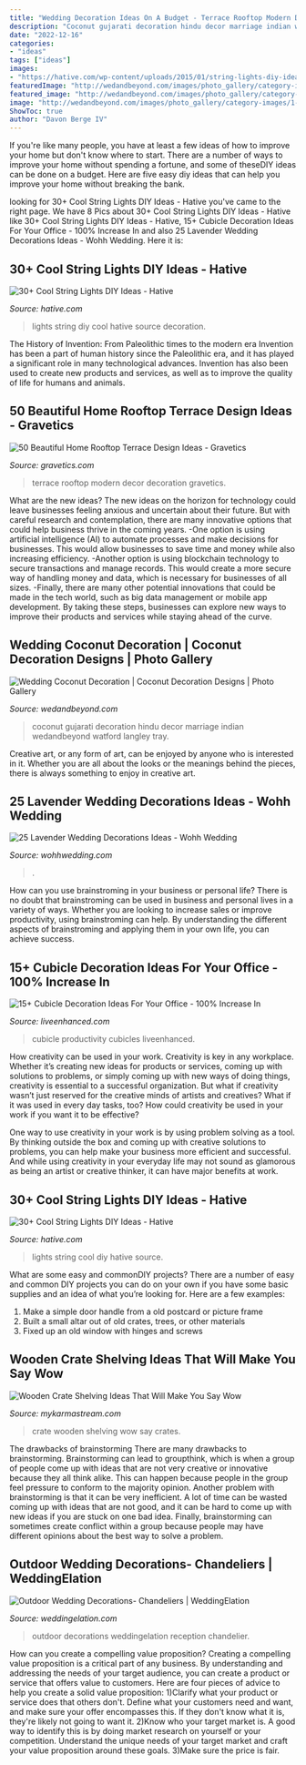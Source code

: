 ```yaml
---
title: "Wedding Decoration Ideas On A Budget - Terrace Rooftop Modern Decor Decoration Gravetics"
description: "Coconut gujarati decoration hindu decor marriage indian wedandbeyond watford langley tray"
date: "2022-12-16"
categories:
- "ideas"
tags: ["ideas"]
images:
- "https://hative.com/wp-content/uploads/2015/01/string-lights-diy-ideas/10-string-lights-diy-ideas.jpg"
featuredImage: "http://wedandbeyond.com/images/photo_gallery/category-images/1-17032603jpg.jpg"
featured_image: "http://wedandbeyond.com/images/photo_gallery/category-images/1-17032603jpg.jpg"
image: "http://wedandbeyond.com/images/photo_gallery/category-images/1-17032603jpg.jpg"
ShowToc: true
author: "Davon Berge IV"
---
```



If you're like many people, you have at least a few ideas of how to improve your home but don't know where to start. There are a number of ways to improve your home without spending a fortune, and some of theseDIY ideas can be done on a budget. Here are five easy diy ideas that can help you improve your home without breaking the bank.

	

		
looking for 30+ Cool String Lights DIY Ideas - Hative you've came to the right page. We have 8 Pics about 30+ Cool String Lights DIY Ideas - Hative like 30+ Cool String Lights DIY Ideas - Hative, 15+ Cubicle Decoration Ideas For Your Office - 100% Increase In and also 25 Lavender Wedding Decorations Ideas - Wohh Wedding. Here it is:
		
    
## 30+ Cool String Lights DIY Ideas - Hative

<img loading=lazy src="https://hative.com/wp-content/uploads/2015/01/string-lights-diy-ideas/10-string-lights-diy-ideas.jpg" onerror="this.onerror=null;this.src='https://tse4.mm.bing.net/th?id=OIP.7dm6TU_SN_LB_juiC8mwRQHaLG&amp;pid=15.1';" alt="30+ Cool String Lights DIY Ideas - Hative">

_Source: hative.com_

>lights string diy cool hative source decoration. 

	

The History of Invention: From Paleolithic times to the modern era
Invention has been a part of human history since the Paleolithic era, and it has played a significant role in many technological advances. Invention has also been used to create new products and services, as well as to improve the quality of life for humans and animals.

    
## 50 Beautiful Home Rooftop Terrace Design Ideas - Gravetics

<img loading=lazy src="https://www.gravetics.com/wp-content/uploads/2016/12/Decorating-ideas-for-innovative-design-modern-terrace.jpg" onerror="this.onerror=null;this.src='https://tse2.mm.bing.net/th?id=OIP.RnuK7uVdNfwSiwTP6L0oOgHaLJ&amp;pid=15.1';" alt="50 Beautiful Home Rooftop Terrace Design Ideas - Gravetics">

_Source: gravetics.com_

>terrace rooftop modern decor decoration gravetics. 

	

What are the new ideas?
The new ideas on the horizon for technology could leave businesses feeling anxious and uncertain about their future. But with careful research and contemplation, there are many innovative options that could help business thrive in the coming years. 
-One option is using artificial intelligence (AI) to automate processes and make decisions for businesses. This would allow businesses to save time and money while also increasing efficiency. 
-Another option is using blockchain technology to secure transactions and manage records. This would create a more secure way of handling money and data, which is necessary for businesses of all sizes. 
-Finally, there are many other potential innovations that could be made in the tech world, such as big data management or mobile app development. By taking these steps, businesses can explore new ways to improve their products and services while staying ahead of the curve.

    
## Wedding Coconut Decoration | Coconut Decoration Designs | Photo Gallery

<img loading=lazy src="http://wedandbeyond.com/images/photo_gallery/category-images/1-17032603jpg.jpg" onerror="this.onerror=null;this.src='https://tse4.mm.bing.net/th?id=OIP._ZKHJyaU6d1fcJX7v02lLQHaLH&amp;pid=15.1';" alt="Wedding Coconut Decoration | Coconut Decoration Designs | Photo Gallery">

_Source: wedandbeyond.com_

>coconut gujarati decoration hindu decor marriage indian wedandbeyond watford langley tray. 

	

Creative art, or any form of art, can be enjoyed by anyone who is interested in it. Whether you are all about the looks or the meanings behind the pieces, there is always something to enjoy in creative art.

    
## 25 Lavender Wedding Decorations Ideas - Wohh Wedding

<img loading=lazy src="https://www.wohhwedding.com/wp-content/uploads/2016/05/Lavender-Wedding-Decorations-Centerpieces.jpg" onerror="this.onerror=null;this.src='https://tse3.mm.bing.net/th?id=OIP.ywLxh79y9gsUatzfl6g4_wHaLI&amp;pid=15.1';" alt="25 Lavender Wedding Decorations Ideas - Wohh Wedding">

_Source: wohhwedding.com_

>. 

	

How can you use brainstroming in your business or personal life?
There is no doubt that brainstroming can be used in business and personal lives in a variety of ways. Whether you are looking to increase sales or improve productivity, using brainstroming can help. By understanding the different aspects of brainstroming and applying them in your own life, you can achieve success.

    
## 15+ Cubicle Decoration Ideas For Your Office - 100% Increase In

<img loading=lazy src="https://www.liveenhanced.com/wp-content/uploads/2018/07/office-cubicle-decoration-ideas-7-768x576.jpg" onerror="this.onerror=null;this.src='https://tse3.mm.bing.net/th?id=OIP.VeMWDrcQzyyr6txehHaZPgHaFj&amp;pid=15.1';" alt="15+ Cubicle Decoration Ideas For Your Office - 100% Increase In">

_Source: liveenhanced.com_

>cubicle productivity cubicles liveenhanced. 

	

How creativity can be used in your work.
Creativity is key in any workplace. Whether it’s creating new ideas for products or services, coming up with solutions to problems, or simply coming up with new ways of doing things, creativity is essential to a successful organization.
But what if creativity wasn’t just reserved for the creative minds of artists and creatives? What if it was used in every day tasks, too? How could creativity be used in your work if you want it to be effective?

One way to use creativity in your work is by using problem solving as a tool. By thinking outside the box and coming up with creative solutions to problems, you can help make your business more efficient and successful. And while using creativity in your everyday life may not sound as glamorous as being an artist or creative thinker, it can have major benefits at work.

    
## 30+ Cool String Lights DIY Ideas - Hative

<img loading=lazy src="https://hative.com/wp-content/uploads/2015/01/string-lights-diy-ideas/3-string-lights-diy-ideas.jpg" onerror="this.onerror=null;this.src='https://tse3.mm.bing.net/th?id=OIP.H1fqa4ryPSqFtqhvEBjTvgHaLH&amp;pid=15.1';" alt="30+ Cool String Lights DIY Ideas - Hative">

_Source: hative.com_

>lights string cool diy hative source. 

	

What are some easy and commonDIY projects?
There are a number of easy and common DIY projects you can do on your own if you have some basic supplies and an idea of what you’re looking for. Here are a few examples:
1. Make a simple door handle from a old postcard or picture frame
2. Built a small altar out of old crates, trees, or other materials
3. Fixed up an old window with hinges and screws

    
## Wooden Crate Shelving Ideas That Will Make You Say Wow

<img loading=lazy src="https://mykarmastream.com/wp-content/uploads/2018/01/wooden-crate-ideas-2.jpg" onerror="this.onerror=null;this.src='https://tse3.mm.bing.net/th?id=OIP.VHybuWyJpo1AuNA7f4B-HgHaJ3&amp;pid=15.1';" alt="Wooden Crate Shelving Ideas That Will Make You Say Wow">

_Source: mykarmastream.com_

>crate wooden shelving wow say crates. 

	

The drawbacks of brainstorming
There are many drawbacks to brainstorming. Brainstorming can lead to groupthink, which is when a group of people come up with ideas that are not very creative or innovative because they all think alike. This can happen because people in the group feel pressure to conform to the majority opinion. Another problem with brainstorming is that it can be very inefficient. A lot of time can be wasted coming up with ideas that are not good, and it can be hard to come up with new ideas if you are stuck on one bad idea. Finally, brainstorming can sometimes create conflict within a group because people may have different opinions about the best way to solve a problem.

    
## Outdoor Wedding Decorations- Chandeliers | WeddingElation

<img loading=lazy src="https://www.weddingelation.com/wp-content/uploads/2012/08/Crystal-chandelier-wedding-121.jpg" onerror="this.onerror=null;this.src='https://tse1.mm.bing.net/th?id=OIP.buMZdyfj-6q_O1JJWXu3WAHaKO&amp;pid=15.1';" alt="Outdoor Wedding Decorations- Chandeliers | WeddingElation">

_Source: weddingelation.com_

>outdoor decorations weddingelation reception chandelier. 

	

How can you create a compelling value proposition?
Creating a compelling value proposition is a critical part of any business. By understanding and addressing the needs of your target audience, you can create a product or service that offers value to customers. Here are four pieces of advice to help you create a solid value proposition:
1)Clarify what your product or service does that others don't. Define what your customers need and want, and make sure your offer encompasses this. If they don't know what it is, they're likely not going to want it.
2)Know who your target market is. A good way to identify this is by doing market research on yourself or your competition. Understand the unique needs of your target market and craft your value proposition around these goals.
3)Make sure the price is fair.

